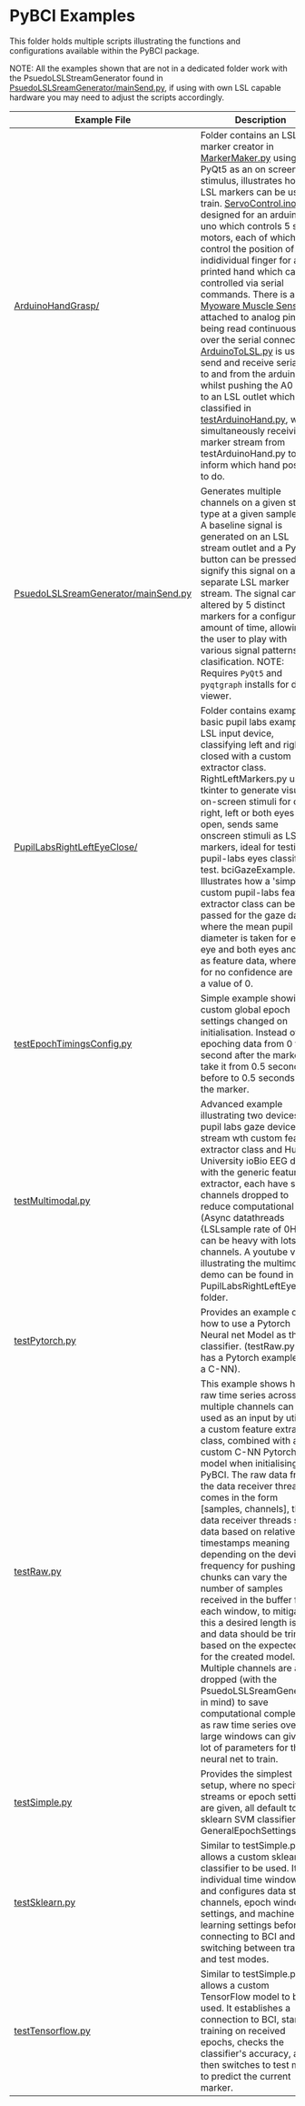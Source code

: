# PyBCI Examples

This folder holds multiple scripts illustrating the functions and configurations available within the PyBCI package.

NOTE: All the examples shown that are not in a dedicated folder work with the PsuedoLSLStreamGenerator found in [PsuedoLSLSreamGenerator/mainSend.py](https://github.com/LMBooth/pybci/blob/main/pybci/Examples/PsuedoLSLStreamGenerator/mainSend.py), if using with own LSL capable hardware you may need to adjust the scripts accordingly.

| Example File | Description |
|--------------|-------------|
| [ArduinoHandGrasp/](https://github.com/LMBooth/pybci/blob/main/pybci/Examples/ArduinoHandGrasp/) | Folder contains an LSL marker creator in [MarkerMaker.py](https://github.com/LMBooth/pybci/blob/main/pybci/Examples/ArduinoHandGrasp/MarkerMaker.py) using PyQt5 as an on screen text stimulus, illustrates how LSL markers can be used to train. [ServoControl.ino](https://github.com/LMBooth/pybci/blob/main/pybci/Examples/ArduinoHandGrasp/ServoControl/ServoControl.ino) is designed for an arduino uno which controls 5 servo motors, each of which control the position of an indidividual finger for a 3D printed hand which can be controlled via serial commands. There is also a [Myoware Muscle Sensor](https://myoware.com/products/muscle-sensor/) attached to analog pin A0 being read continuously over the serial connection. [ArduinoToLSL.py](https://github.com/LMBooth/pybci/blob/main/pybci/Examples/ArduinoHandGrasp/ArduinoToLSL.py) is used to send and receive serial data to and from the arduino, whilst pushing the A0 data to an LSL outlet which is classified in [testArduinoHand.py](https://github.com/LMBooth/pybci/blob/main/pybci/Examples/ArduinoHandGrasp/testArduinoHand.py), whilst simultaneously receiving a marker stream from testArduinoHand.py to inform which hand position to do.|
| [PsuedoLSLSreamGenerator/mainSend.py](https://github.com/LMBooth/pybci/blob/main/pybci/Examples/PsuedoLSLStreamGenerator/mainSend.py) | Generates multiple channels on a given stream type at a given sample rate. A baseline signal is generated on an LSL stream outlet and a PyQt button can be pressed to signify this signal on a separate LSL marker stream. The signal can be altered by 5 distinct markers for a configurable amount of time, allowing the user to play with various signal patterns for clasification. NOTE: Requires `PyQt5` and `pyqtgraph` installs for data viewer. |
| [PupilLabsRightLeftEyeClose/](https://github.com/LMBooth/pybci/blob/main/pybci/Examples/PupilLabsRightLeftEyeClose/) | Folder contains example basic pupil labs example as LSL input device, classifying left and right eye closed with a custom extractor class. RightLeftMarkers.py uses tkinter to generate visual on-screen stimuli for only right, left or both eyes open, sends same onscreen stimuli as LSL markers, ideal for testing pupil-labs eyes classifier test. bciGazeExample.py Illustrates how a 'simple' custom pupil-labs feature extractor class can be passed for the gaze data, where the mean pupil diameter is taken for each eye and both eyes and used as feature data, where nans for no confidence are set to a value of 0. |
| [testEpochTimingsConfig.py](https://github.com/LMBooth/pybci/blob/main/pybci/Examples/testEpochTimingsConfig.py) | Simple example showing custom global epoch settings  changed on initialisation. Instead of epoching data from 0 to 1 second after the marker we take it from 0.5 seconds before to 0.5 seconds after the marker. |
| [testMultimodal.py](https://github.com/LMBooth/pybci/blob/main/pybci/Examples/testMultimodal.py) | Advanced example illustrating two devices, pupil labs gaze device stream wth custom feature extractor class and Hull University ioBio EEG device with the generic feature extractor, each have set channels dropped to reduce computational strain (Async datathreads {LSLsample rate of 0Hz} can be heavy with lots of channels. A youtube video illustrating the multimodal demo can be found in the PupilLabsRightLeftEyeClose folder.|
| [testPytorch.py](https://github.com/LMBooth/pybci/blob/main/pybci/Examples/testPytorch.py) | Provides an example of how to use a Pytorch Neural net Model as the classifier. (testRaw.py also has a Pytorch example with a C-NN). |
| [testRaw.py](https://github.com/LMBooth/pybci/blob/main/pybci/Examples/testRaw.py) | This example shows how raw time series across multiple channels can be used as an input by utilising a custom feature extractor class, combined with a custom C-NN Pytorch model when initialising PyBCI. The raw data from the data receiver thread comes in the form [samples, channels], the data receiver threads slice data based on relative timestamps meaning depending on the devices frequency for pushing LSL chunks can vary the number of samples received in the buffer for each window, to mitigate this a desired length is set and data should be trimmed based on the expected data for the created model. Multiple channels are also dropped (with the PsuedoLSLSreamGenerator in mind) to save computational complexity as raw time series over large windows can give a lot of parameters for the neural net to train.|
| [testSimple.py](https://github.com/LMBooth/pybci/blob/main/pybci/Examples/testSimple.py) | Provides the simplest setup, where no specific streams or epoch settings are given, all default to sklearn SVM classifier and GeneralEpochSettings. |
| [testSklearn.py](https://github.com/LMBooth/pybci/blob/main/pybci/Examples/testSklearn.py) | Similar to testSimple.py, but allows a custom sklearn classifier to be used. It sets individual time windows and configures data stream channels, epoch window settings, and machine learning settings before connecting to BCI and switching between training and test modes. |
| [testTensorflow.py](https://github.com/LMBooth/pybci/blob/main/pybci/Examples/testTensorflow.py) | Similar to testSimple.py, but allows a custom TensorFlow model to be used. It establishes a connection to BCI, starts training on received epochs, checks the classifier's accuracy, and then switches to test mode to predict the current marker. |
